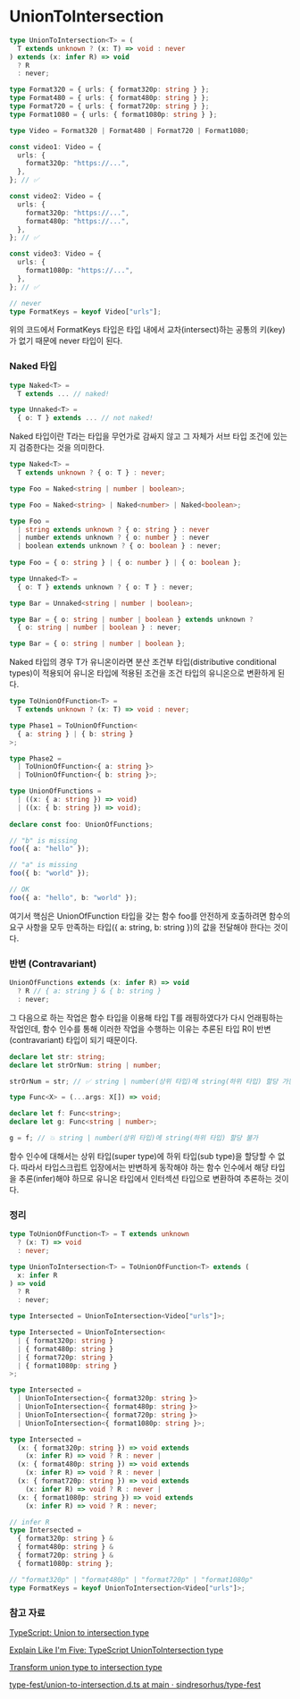 # UnionToIntersection

```typescript
type UnionToIntersection<T> = (
  T extends unknown ? (x: T) => void : never
) extends (x: infer R) => void
  ? R
  : never;
```

```typescript
type Format320 = { urls: { format320p: string } };
type Format480 = { urls: { format480p: string } };
type Format720 = { urls: { format720p: string } };
type Format1080 = { urls: { format1080p: string } };

type Video = Format320 | Format480 | Format720 | Format1080;

const video1: Video = {
  urls: {
    format320p: "https://...",
  },
}; // ✅

const video2: Video = {
  urls: {
    format320p: "https://...",
    format480p: "https://...",
  },
}; // ✅

const video3: Video = {
  urls: {
    format1080p: "https://...",
  },
}; // ✅

// never
type FormatKeys = keyof Video["urls"];
```

위의 코드에서 FormatKeys 타입은 타입 내에서 교차(intersect)하는 공통의 키(key)가 없기 때문에 never 타입이 된다.

### Naked 타입

```typescript
type Naked<T> =
  T extends ... // naked!

type Unnaked<T> =
  { o: T } extends ... // not naked!
```

Naked 타입이란 T라는 타입을 무언가로 감싸지 않고 그 자체가 서브 타입 조건에 있는지 검증한다는 것을 의미한다.

```typescript
type Naked<T> =
  T extends unknown ? { o: T } : never;

type Foo = Naked<string | number | boolean>;

type Foo = Naked<string> | Naked<number> | Naked<boolean>;

type Foo = 
  | string extends unknown ? { o: string } : never
  | number extends unknown ? { o: number } : never
  | boolean extends unknown ? { o: boolean } : never;
  
type Foo = { o: string } | { o: number } | { o: boolean };
```

```typescript
type Unnaked<T> =
  { o: T } extends unknown ? { o: T } : never;

type Bar = Unnaked<string | number | boolean>;

type Bar = { o: string | number | boolean } extends unknown ?
  { o: string | number | boolean } : never;

type Bar = { o: string | number | boolean };
```

Naked 타입의 경우 T가 유니온이라면 분산 조건부 타입(distributive conditional types)이 적용되어 유니온 타입에 적용된 조건을 조건 타입의 유니온으로 변환하게 된다.

```typescript
type ToUnionOfFunction<T> = 
  T extends unknown ? (x: T) => void : never;

type Phase1 = ToUnionOfFunction<
  { a: string } | { b: string }
>;

type Phase2 =
  | ToUnionOfFunction<{ a: string }>
  | ToUnionOfFunction<{ b: string }>;

type UnionOfFunctions =
  | ((x: { a: string }) => void)
  | ((x: { b: string }) => void);
  
declare const foo: UnionOfFunctions;

// "b" is missing
foo({ a: "hello" });

// "a" is missing
foo({ b: "world" });

// OK
foo({ a: "hello", b: "world" });
```

여기서 핵심은 UnionOfFunction 타입을 갖는 함수 foo를 안전하게 호출하려면 함수의 요구 사항을 모두 만족하는 타입({ a: string, b: string })의 값을 전달해야 한다는 것이다.

### 반변 (Contravariant)

```typescript
UnionOfFunctions extends (x: infer R) => void
  ? R // { a: string } & { b: string }
  : never;
```

&#x20;그 다음으로 하는 작업은 함수 타입을 이용해 타입 T를 래핑하였다가 다시 언래핑하는 작업인데, 함수 인수를 통해 이러한 작업을 수행하는 이유는 추론된 타입 R이 반변(contravariant) 타입이 되기 때문이다.

```typescript
declare let str: string;
declare let strOrNum: string | number;

strOrNum = str; // ✅ string | number(상위 타입)에 string(하위 타입) 할당 가능

type Func<X> = (...args: X[]) => void;

declare let f: Func<string>;
declare let g: Func<string | number>;

g = f; // 💥 string | number(상위 타입)에 string(하위 타입) 할당 불가
```

함수 인수에 대해서는 상위 타입(super type)에 하위 타입(sub type)을 할당할 수 없다. 따라서 타입스크립트 입장에서는 반변하게 동작해야 하는 함수 인수에서 해당 타입을 추론(infer)해야 하므로 유니온 타입에서 인터섹션 타입으로 변환하여 추론하는 것이다.

### 정리

```typescript
type ToUnionOfFunction<T> = T extends unknown
  ? (x: T) => void
  : never;

type UnionToIntersection<T> = ToUnionOfFunction<T> extends (
  x: infer R
) => void
  ? R
  : never;

type Intersected = UnionToIntersection<Video["urls"]>;

type Intersected = UnionToIntersection<
  | { format320p: string }
  | { format480p: string }
  | { format720p: string }
  | { format1080p: string }
>;

type Intersected =
  | UnionToIntersection<{ format320p: string }>
  | UnionToIntersection<{ format480p: string }>
  | UnionToIntersection<{ format720p: string }>
  | UnionToIntersection<{ format1080p: string }>;

type Intersected = 
  (x: { format320p: string }) => void extends 
    (x: infer R) => void ? R : never | 
  (x: { format480p: string }) => void extends 
    (x: infer R) => void ? R : never | 
  (x: { format720p: string }) => void extends 
    (x: infer R) => void ? R : never | 
  (x: { format1080p: string }) => void extends 
    (x: infer R) => void ? R : never;

// infer R
type Intersected = 
  { format320p: string } & 
  { format480p: string } &
  { format720p: string } & 
  { format1080p: string };

// "format320p" | "format480p" | "format720p" | "format1080p"
type FormatKeys = keyof UnionToIntersection<Video["urls"]>;
```

### 참고 자료

[TypeScript: Union to intersection type](https://fettblog.eu/typescript-union-to-intersection/)

[Explain Like I'm Five: TypeScript UnionToIntersection type](https://dev.to/anuraghazra/explain-like-im-five-typescript-uniontointersection-type-5ako)

[Transform union type to intersection type](https://stackoverflow.com/questions/50374908/transform-union-type-to-intersection-type/50375286#50375286)

[type-fest/union-to-intersection.d.ts at main · sindresorhus/type-fest](https://github.com/sindresorhus/type-fest/blob/main/source/union-to-intersection.d.ts)
